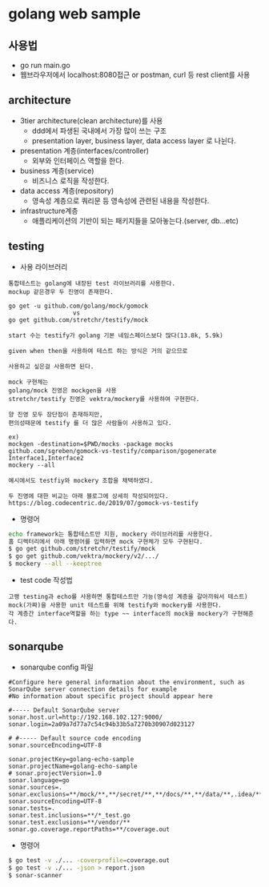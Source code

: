 # golang web sample
## 사용법
- go run main.go
- 웹브라우저에서 localhost:8080접근 or postman, curl 등 rest client를 사용

## architecture
- 3tier architecture(clean architecture)를 사용
  - ddd에서 파생된 국내에서 가장 많이 쓰는 구조
  - presentation layer, business layer, data access layer 로 나뉜다.
- presentation 계층(interfaces/controller)
  - 외부와 인터페이스 역할을 한다.
- business 계층(service)
  - 비즈니스 로직을 작성한다.
- data access 계층(repository)
  - 영속성 계층으로 쿼리문 등 영속성에 관련된 내용을 작성한다.
- infrastructure계층
  - 애플리케이션의 기반이 되는 패키지들을 모아놓는다.(server, db...etc)

## testing
- 사용 라이브러리
```
통합테스트는 golang에 내장된 test 라이브러리를 사용한다.
mockup 같은경우 두 진영이 존재한다.

go get -u github.com/golang/mock/gomock
                  vs
go get github.com/stretchr/testify/mock

start 수는 testify가 golang 기본 네임스페이스보다 많다(13.8k, 5.9k)

given when then을 사용하여 테스트 하는 방식은 거의 같으므로 

사용하고 싶은걸 사용하면 된다.

mock 구현체는  
golang/mock 진영은 mockgen을 사용
stretchr/testify 진영은 vektra/mockery를 사용하여 구현한다.

양 진영 모두 장단점이 존재하지만,
편의성때문에 testify 를 더 많은 사람들이 사용하고 있다.

ex)
mockgen -destination=$PWD/mocks -package mocks github.com/sgreben/gomock-vs-testify/comparison/gogenerate Interface1,Interface2
mockery --all

예시에서도 testfiy와 mockery 조합을 채택하였다.

두 진영에 대한 비교는 아래 블로그에 상세히 작성되어있다.
https://blog.codecentric.de/2019/07/gomock-vs-testify
```

- 명령어
```bash
echo framework는 통합테스트만 지원, mockery 라이브러리를 사용한다. 
홈 디렉터리에서 아래 명령어를 입력하면 mock 구현체가 모두 구현된다.
$ go get github.com/stretchr/testify/mock
$ go get github.com/vektra/mockery/v2/.../
$ mockery --all --keeptree
```
- test code 작성법
```
고랭 testing과 echo를 사용하면 통합테스트만 가능(영속성 계층을 갈아끼워서 테스트)
mock(가짜)을 사용한 unit 테스트를 위해 testify와 mockery를 사용한다.
각 계층간 interface역할을 하는 type ~~ interface의 mock을 mockery가 구현해준다. 
```



## sonarqube
- sonarqube config 파일
```
#Configure here general information about the environment, such as SonarQube server connection details for example
#No information about specific project should appear here

#----- Default SonarQube server
sonar.host.url=http://192.168.102.127:9000/
sonar.login=2a09a7d77a7c54c94b33b5a7270b30907d023127

# #----- Default source code encoding
sonar.sourceEncoding=UTF-8

sonar.projectKey=golang-echo-sample
sonar.projectName=golang-echo-sample
# sonar.projectVersion=1.0
sonar.language=go
sonar.sources=.
sonar.exclusions=**/mock/**,**/secret/**,**/docs/**,**/data/**,.idea/**,**/vendor/**
sonar.sourceEncoding=UTF-8
sonar.tests=.
sonar.test.inclusions=**/*_test.go
sonar.test.exclusions=**/vendor/**
sonar.go.coverage.reportPaths=**/coverage.out
```
- 명령어
```bash
$ go test -v ./... -coverprofile=coverage.out
$ go test -v ./... -json > report.json
$ sonar-scanner
```